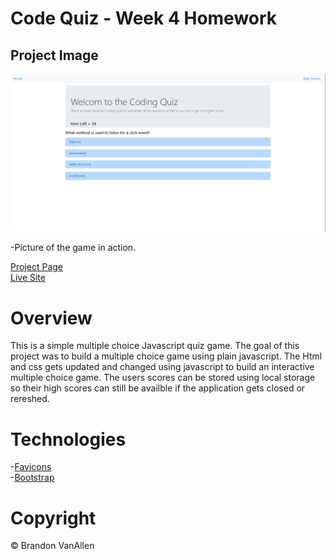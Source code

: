 # Code Quiz - Week 4 Homework
## Project Image


<img src="Assests/images/project-img.png">

-Picture of the game in action.

[Project Page](https://github.com/BrandonVA/Code-Quiz) <br />
[Live Site](https://brandonva.github.io/Code-Quiz/)

# Overview

This is a simple multiple choice Javascript quiz game. The goal of this project was to build a multiple choice game using plain javascript. The Html and css gets updated and changed using javascript to build an interactive multiple choice game. The users scores can be stored using local storage so their high scores can still be availble if the application gets closed or rereshed.

# Technologies 
-[Favicons](https://favicon.io/)<br />
-[Bootstrap](https://getbootstrap.com/)

# Copyright 
© Brandon VanAllen
